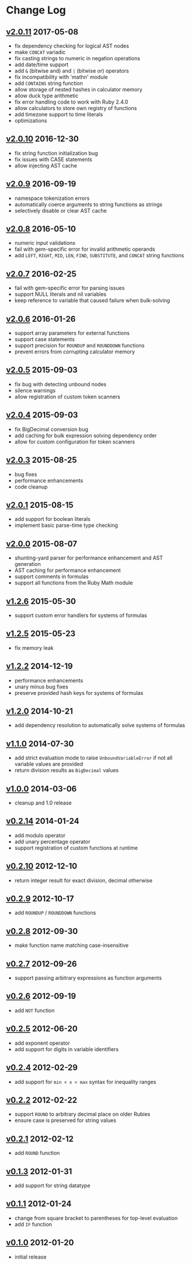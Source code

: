 # Change Log

## [v2.0.11] 2017-05-08
- fix dependency checking for logical AST nodes
- make `CONCAT` variadic
- fix casting strings to numeric in negation operations
- add date/time support
- add `&` (bitwise and) and `|` (bitwise or) operators
- fix incompatibility with 'mathn' module
- add `CONTAINS` string function
- allow storage of nested hashes in calculator memory
- allow duck type arithmetic
- fix error handling code to work with Ruby 2.4.0
- allow calculators to store own registry of functions
- add timezone support to time literals
- optimizations

## [v2.0.10] 2016-12-30
- fix string function initialization bug
- fix issues with CASE statements
- allow injecting AST cache

## [v2.0.9] 2016-09-19
- namespace tokenization errors
- automatically coerce arguments to string functions as strings
- selectively disable or clear AST cache

## [v2.0.8] 2016-05-10
- numeric input validations
- fail with gem-specific error for invalid arithmetic operands
- add `LEFT`, `RIGHT`, `MID`, `LEN`, `FIND`, `SUBSTITUTE`, and `CONCAT` string functions

## [v2.0.7] 2016-02-25
- fail with gem-specific error for parsing issues
- support NULL literals and nil variables
- keep reference to variable that caused failure when bulk-solving

## [v2.0.6] 2016-01-26
- support array parameters for external functions
- support case statements
- support precision for `ROUNDUP` and `ROUNDDOWN` functions
- prevent errors from corrupting calculator memory

## [v2.0.5] 2015-09-03
- fix bug with detecting unbound nodes
- silence warnings
- allow registration of custom token scanners

## [v2.0.4] 2015-09-03
- fix BigDecimal conversion bug
- add caching for bulk expression solving dependency order
- allow for custom configuration for token scanners

## [v2.0.3] 2015-08-25
- bug fixes
- performance enhancements
- code cleanup

## [v2.0.1] 2015-08-15
- add support for boolean literals
- implement basic parse-time type checking

## [v2.0.0] 2015-08-07
- shunting-yard parser for performance enhancement and AST generation
- AST caching for performance enhancement
- support comments in formulas
- support all functions from the Ruby Math module

## [v1.2.6] 2015-05-30
- support custom error handlers for systems of formulas

## [v1.2.5] 2015-05-23
- fix memory leak

## [v1.2.2] 2014-12-19
- performance enhancements
- unary minus bug fixes
- preserve provided hash keys for systems of formulas

## [v1.2.0] 2014-10-21
- add dependency resolution to automatically solve systems of formulas

## [v1.1.0] 2014-07-30
- add strict evaluation mode to raise `UnboundVariableError` if not all variable values are provided
- return division results as `BigDecimal` values

## [v1.0.0] 2014-03-06
- cleanup and 1.0 release

## [v0.2.14] 2014-01-24
- add modulo operator
- add unary percentage operator
- support registration of custom functions at runtime

## [v0.2.10] 2012-12-10
- return integer result for exact division, decimal otherwise

## [v0.2.9] 2012-10-17
- add `ROUNDUP` / `ROUNDDOWN` functions

## [v0.2.8] 2012-09-30
- make function name matching case-insensitive

## [v0.2.7] 2012-09-26
- support passing arbitrary expressions as function arguments

## [v0.2.6] 2012-09-19
- add `NOT` function

## [v0.2.5] 2012-06-20
- add exponent operator
- add support for digits in variable identifiers

## [v0.2.4] 2012-02-29
- add support for `min < x < max` syntax for inequality ranges

## [v0.2.2] 2012-02-22
- support `ROUND` to arbitrary decimal place on older Rubies
- ensure case is preserved for string values

## [v0.2.1] 2012-02-12
- add `ROUND` function

## [v0.1.3] 2012-01-31
- add support for string datatype

## [v0.1.1] 2012-01-24
- change from square bracket to parentheses for top-level evaluation
- add `IF` function

## [v0.1.0] 2012-01-20
- initial release

[v2.0.11]:  https://github.com/rubysolo/dentaku/compare/v2.0.10...v2.0.11
[v2.0.10]:  https://github.com/rubysolo/dentaku/compare/v2.0.9...v2.0.10
[v2.0.9]:  https://github.com/rubysolo/dentaku/compare/v2.0.8...v2.0.9
[v2.0.8]:  https://github.com/rubysolo/dentaku/compare/v2.0.7...v2.0.8
[v2.0.7]:  https://github.com/rubysolo/dentaku/compare/v2.0.6...v2.0.7
[v2.0.6]:  https://github.com/rubysolo/dentaku/compare/v2.0.5...v2.0.6
[v2.0.5]:  https://github.com/rubysolo/dentaku/compare/v2.0.4...v2.0.5
[v2.0.4]:  https://github.com/rubysolo/dentaku/compare/v2.0.3...v2.0.4
[v2.0.3]:  https://github.com/rubysolo/dentaku/compare/v2.0.1...v2.0.3
[v2.0.1]:  https://github.com/rubysolo/dentaku/compare/v2.0.0...v2.0.1
[v2.0.0]:  https://github.com/rubysolo/dentaku/compare/v1.2.6...v2.0.0
[v1.2.6]:  https://github.com/rubysolo/dentaku/compare/v1.2.5...v1.2.6
[v1.2.5]:  https://github.com/rubysolo/dentaku/compare/v1.2.2...v1.2.5
[v1.2.2]:  https://github.com/rubysolo/dentaku/compare/v1.2.0...v1.2.2
[v1.2.0]:  https://github.com/rubysolo/dentaku/compare/v1.1.0...v1.2.0
[v1.1.0]:  https://github.com/rubysolo/dentaku/compare/v1.0.0...v1.1.0
[v1.0.0]:  https://github.com/rubysolo/dentaku/compare/v0.2.14...v1.0.0
[v0.2.14]: https://github.com/rubysolo/dentaku/compare/v0.2.10...v0.2.14
[v0.2.10]: https://github.com/rubysolo/dentaku/compare/v0.2.9...v0.2.10
[v0.2.9]:  https://github.com/rubysolo/dentaku/compare/v0.2.8...v0.2.9
[v0.2.8]:  https://github.com/rubysolo/dentaku/compare/v0.2.7...v0.2.8
[v0.2.7]:  https://github.com/rubysolo/dentaku/compare/v0.2.6...v0.2.7
[v0.2.6]:  https://github.com/rubysolo/dentaku/compare/v0.2.5...v0.2.6
[v0.2.5]:  https://github.com/rubysolo/dentaku/compare/v0.2.4...v0.2.5
[v0.2.4]:  https://github.com/rubysolo/dentaku/compare/v0.2.2...v0.2.4
[v0.2.2]:  https://github.com/rubysolo/dentaku/compare/v0.2.1...v0.2.2
[v0.2.1]:  https://github.com/rubysolo/dentaku/compare/v0.1.3...v0.2.1
[v0.1.3]:  https://github.com/rubysolo/dentaku/compare/v0.1.1...v0.1.3
[v0.1.1]:  https://github.com/rubysolo/dentaku/compare/v0.1.0...v0.1.1
[v0.1.0]:  https://github.com/rubysolo/dentaku/commit/68724fd9c8fa637baf7b9d5515df0caa31e226bd
